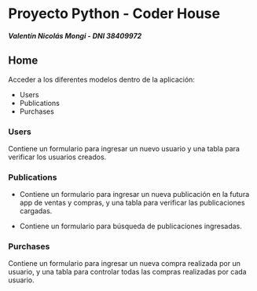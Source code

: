 # Proyecto Python - Coder House

##### Valentín Nicolás Mongi - DNI 38409972


## Home

Acceder a los diferentes modelos dentro de la aplicación:

- Users
- Publications
- Purchases

### Users

Contiene un formulario para ingresar un nuevo usuario y una tabla para verificar los usuarios creados.

### Publications

- Contiene un formulario para ingresar un nueva publicación en la futura app de ventas y compras, y una tabla para verificar las publicaciones cargadas.

- Contiene un formulario para búsqueda de publicaciones ingresadas.

### Purchases

Contiene un formulario para ingresar un nueva compra realizada por un usuario, y una tabla para controlar todas las compras realizadas por cada usuario.
